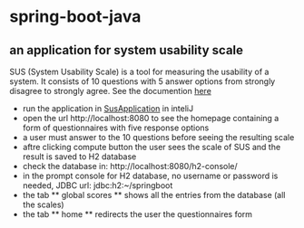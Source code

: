 # spring-boot-java

## an application for system usability scale
SUS (System Usability Scale) is a tool for measuring the usability of a system. It consists of 10 questions with 5 answer options from strongly disagree to strongly
agree. See the documention [here](https://www.usability.gov/how-to-and-tools/methods/system-usability-scale.html)

- run the application in [SusApplication](https://github.com/Farzane-Ka/spring-boot-java/blob/main/src/main/java/com/project/farzane/sus/SusApplication.java) in inteliJ 
- open the url http://localhost:8080 to see the homepage containing a form of questionnaires with five response options
- a user must answer to the 10 questions before seeing the resulting scale 
- aftre clicking compute button the user sees the scale of SUS and the result is saved to H2 database
- check the database in: http://localhost:8080/h2-console/  
- in the prompt console for H2 database, no username or password is needed, JDBC url: jdbc:h2:~/springboot
- the tab ** global scores ** shows all the entries from the database (all the scales)
- the tab ** home ** redirects the user the questionnaires form
 
